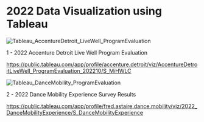 # 2022 Data Visualization using Tableau

![Tableau_AccentureDetroit_LiveWell_ProgramEvaluation](https://github.com/juliafsuzuki/Data-Visualization-using-Tableau/assets/77695324/45ed8d75-213a-493e-adf3-938e92822c86)

1 - 2022 Accenture Detroit Live Well Program Evaluation

https://public.tableau.com/app/profile/accenture.detroit/viz/AccentureDetroitLiveWell_ProgramEvaluation_202210/S_MiHWLC

![Tableau_DanceMobility_ProgramEvaluation](https://github.com/juliafsuzuki/2022-Data-Visualization-using-Tableau/assets/77695324/957bfb00-7f57-4cc6-8349-db135ba93f6b)

2 - 2022 Dance Mobility Experience Survey Results

https://public.tableau.com/app/profile/fred.astaire.dance.mobility/viz/2022_DanceMobilityExperience/S_DanceMobilityExperience


